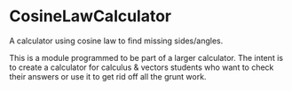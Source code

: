 # CosineLawCalculator
A calculator using cosine law to find missing sides/angles. 

This is a module programmed to be part of a larger calculator. The intent is to create a calculator
for calculus & vectors students who want to check their answers or use it to get rid off all the grunt work.
